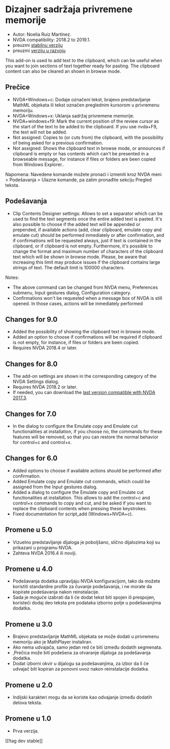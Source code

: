 # Dizajner sadržaja privremene memorije #

*	Autor: Noelia Ruiz Martínez.
*	NVDA compatibility: 2018.2 to 2019.1.
*	preuzmi [stabilnu verziju][1]
*	preuzmi [verziju u razvoju][2]

This add-on is used to add text to the clipboard, which can be useful when
you want to join sections of text together ready for pasting.  The clipboard
content can also be cleared an shown in browse mode.

## Prečice ##
*	NVDA+Windows+c: Dodaje označeni tekst, brajevo predstavljanje MathML
  objekata ili tekst označen preglednim kursorom u privremenu memoriju.
*	NVDA+Windows+x: Uklanja sadržaj privremene memorije.
*	NVDA+windows+f9: Mark the current position of the review cursor as the start of the text to be added to the clipboard. If you use nvda+F9, the text will not be added.
*	 Not assigned: Copies to (or cuts from) the clipboard, with the possibility of being asked for a previous confirmation.
*	 Not assigned: Shows the clipboard text in browse mode, or announces if clipboard is empty or has contents which can't be presented in a browseable message, for instance if files or folders are been copied from Windows Explorer..

Napomena: Navedene komande možete pronaći i izmeniti kroz NVDA meni >
Podešavanja > Ulazne komande, pa zatim pronađite sekciju Pregled teksta.

## Podešavanja ##
*	Clip Contents Designer settings: Allows to set a separator which can be used to find the text segments once the entire added text is pasted.
It's also possible to choose if the added text will be appended or prepended, if available actions (add, clear clipboard, emulate copy and emulate cut) should be performed inmediately or after confirmation, and if confirmations will be requested always, just if text is contained in the clipboard, or if clipboard is not empty.
Furthermore, it's possible to change the format and maximum number of characters of the clipboard text which will be shown in browse mode. Please, be aware that increasing this limit may produce issues if the clipboard contains large strings of text. The default limit is 100000 characters.

Notes:

*	The above command can be changed from NVDA menu, Preferences submenu,
  Input gestures dialog, Configuration category.
*	Confirmations won't be requested when a message box of NVDA is still
  opened. In those cases, actions will be inmediately performed

## Changes for 9.0

* Added the possibility of showing the clipboard text in browse mode.
* Added an option to choose if confirmations will be required if clipboard
  is not empty, for instance, if files or folders are been copied.
* Requires NVDA 2018.4 or later.

## Changes for 8.0 ##

* The add-on settings are shown in the corresponding category of the NVDA
  Settings dialog.
* Requires NVDA 2018.2 or later.
* If needed, you can download the [last version compatible with NVDA
  2017.3][3].

## Changes for 7.0

* In the dialog to configure the Emulate copy and Emulate cut
  functionalities at installation, if you choose no, the commands for these
  features will be removed, so that you can restore the normal behavior for
  control+c and control+x.

## Changes for 6.0

*	 Added options to choose if available actions should be performed after confirmation.
*	Added Emulate copy and Emulate cut commands, which could be assigned from the Input gestures dialog.
*	 Added a dialog to configure the Emulate copy and Emulate cut functionalities at installation. This allows to add the control+c and control+x commands to copy and cut, and be asked if you want to replace the clipboard contents when pressing these keystrokes.
*	Fixed documentation for script_add (Windows+NVDA+c).

## Promene u 5.0 ##

*	Vizuelno predstavljanje dijaloga je poboljšano, slično dijalozima koji su
  prikazani u programu NVDA.
*	Zahteva NVDA 2016.4 ili noviji.

## Promene u 4.0 ##
*	Podešavanja dodatka upravljaju NVDA konfiguracijom, tako da možete
  koristiti standardne profile za čuvanje podešavanja, i ne morate da
  kopirate podešavanja nakon reinstalacije.
*	Sada je moguće izabrati da li će dodat tekst biti spojen ili prespojen,
  koristeći dodaj deo teksta pre podataka izborno polje u podešavanjima
  dodatka.

## Promene u 3.0 ##
*	Brajevo predstavljanje MathML objekata se može dodati u privremenu
  memoriju ako je MathPlayer instaliran.
*	Ako nema udvajača, samo jedan red će biti između dodatih segmenata.
*	‚Prečica može biti podešena za otvaranje dijaloga za podešavanja dodatka.
*	Dodat izborni okvir u dijalogu sa podešavanjima, za izbor da li će udvajač
  biti kopiran za ponovni uvoz nakon reinstalacije dodatka.

## Promene u 2.0 ##
*	Indijski karakteri mogu da se koriste kao odvajanje između dodatih delova
  teksta.

## Promene u 1.0 ##
*	Prva verzija.



[[!tag dev stable]]

[1]: https://addons.nvda-project.org/files/get.php?file=ccd

[2]: https://addons.nvda-project.org/files/get.php?file=ccd-dev

[3]: https://addons.nvda-project.org/files/get.php?file=ccd-o
